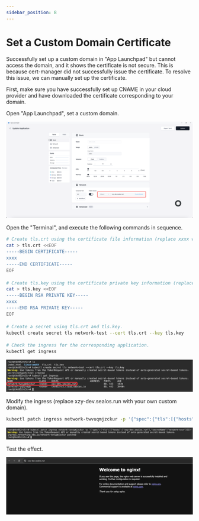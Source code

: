 ```yaml
---
sidebar_position: 8
---
```


# Set a Custom Domain Certificate

Successfully set up a custom domain in "App Launchpad" but cannot access the domain, and it shows the certificate is not
secure. This is because cert-manager did not successfully issue the certificate. To resolve this issue, we can manually
set up the certificate.

First, make sure you have successfully set up CNAME in your cloud provider and have downloaded the certificate
corresponding to your domain.

Open "App Launchpad", set a custom domain.

![](./images/set-cert1.png)

Open the "Terminal", and execute the following commands in sequence.

```bash
# Create tls.crt using the certificate file information (replace xxxx with the actual certificate file information).
cat > tls.crt <<EOF
-----BEGIN CERTIFICATE-----
xxxx
-----END CERTIFICATE-----
EOF

# Create tls.key using the certificate private key information (replace xxxx with the actual private key information).
cat > tls.key <<EOF
-----BEGIN RSA PRIVATE KEY-----
xxxx
-----END RSA PRIVATE KEY-----
EOF

# Create a secret using tls.crt and tls.key.
kubectl create secret tls network-test --cert tls.crt --key tls.key

# Check the ingress for the corresponding application.
kubectl get ingress 
```

![](./images/set-cert2.png)

Modify the ingress (replace xzy-dev.sealos.run with your own custom domain).

```bash
kubectl patch ingress network-twvuqmjzckur -p '{"spec":{"tls":[{"hosts":["xzy-dev.sealos.run"],"secretName":"network-test"}]}}'
```

![](./images/set-cert3.png)

Test the effect.

![](./images/set-cert4.png)